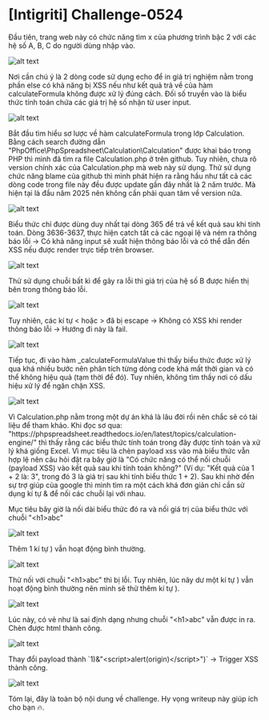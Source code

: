 # [Intigriti] Challenge-0524
<p>Đầu tiên, trang web này có chức năng tìm x của phương trình bậc 2 với các hệ số A, B, C do người dùng nhập vào.</p>

![alt text](/thanhlai/post/web_exploitation/image/post3/image.png)

<p>Nơi cần chú ý là 2 dòng code sử dụng echo để in giá trị nghiệm nằm trong phần else có khả năng bị XSS nếu như kết quả trả về của hàm calculateFormula không được xử lý đúng cách. Đối số truyền vào là biểu thức tính toán chứa các giá trị hệ số nhận từ user input.</p>

![alt text](/thanhlai/post/web_exploitation/image/post3/image-1.png)

<p>Bắt đầu tìm hiểu sơ lược về hàm calculateFormula trong lớp Calculation. Bằng cách search đường dẫn "PhpOffice\PhpSpreadsheet\Calculation\Calculation" được khai báo trong PHP thì mình đã tìm ra file Calculation.php ở trên github. Tuy nhiên, chưa rõ version chính xác của Calculation.php mà web này sử dụng. Thử sử dụng chức năng blame của github thì mình phát hiện ra rằng hầu như tất cả các dòng code trong file này đều được update gần đây nhất là 2 năm trước. Mà hiện tại là đầu năm 2025 nên không cần phải quan tâm về version nữa.</p>

![alt text](/thanhlai/post/web_exploitation/image/post3/image-2.png)

<p>Biểu thức chỉ được dùng duy nhất tại dòng 365 để trả về kết quả sau khi tính toán. Dòng 3636-3637, thực hiện catch tất cả các ngoại lệ và ném ra thông báo lỗi -> Có khả năng input sẽ xuất hiện thông báo lỗi và có thể dẫn đến XSS nếu được render trực tiếp trên browser.</p>

![alt text](/thanhlai/post/web_exploitation/image/post3/image-3.png)

<p>Thử sử dụng chuỗi bất kì để gây ra lỗi thì giá trị của hệ số B được hiển thị bên trong thông báo lỗi.</p>

![alt text](/thanhlai/post/web_exploitation/image/post3/image-5.png)

<p>Tuy nhiên, các kí tự < hoặc > đã bị escape -> Không có XSS khi render thông báo lỗi -> Hướng đi này là fail.</p>

![alt text](/thanhlai/post/web_exploitation/image/post3/image-4.png)

<p>Tiếp tục, đi vào hàm _calculateFormulaValue thì thấy biểu thức được xử lý qua khá nhiều bước nên phân tích từng dòng code khá mất thời gian và có thể không hiệu quả (tạm thời để đó). Tuy nhiên, không tìm thấy nơi có dấu hiệu xử lý để ngăn chặn XSS.</p>

![alt text](/thanhlai/post/web_exploitation/image/post3/image-6.png)

<p>Vì Calculation.php nằm trong một dự án khá là lâu đời rồi nên chắc sẽ có tài liệu để tham khảo. Khi đọc sơ qua: "https://phpspreadsheet.readthedocs.io/en/latest/topics/calculation-engine/" thì thấy rằng các biểu thức tính toán trong đây được tính toán và xử lý khá giống Excel. Vì mục tiêu là chèn payload xss vào mà biểu thức vẫn hợp lệ nên câu hỏi đặt ra bây giờ là "Có chức năng có thể nối chuỗi (payload XSS) vào kết quả sau khi tính toán không?" (Ví dụ: "Kết quả của 1 + 2 là: 3", trong đó 3 là giá trị sau khi tính biểu thức 1 + 2). Sau khi nhờ đến sự trợ giúp của google thì mình tìm ra một cách khá đơn giản chỉ cần sử dụng kí tự & để nối các chuỗi lại với nhau.</p>

<p>Mục tiêu bây giờ là nối dài biểu thức đó ra và nối giá trị của biểu thức với chuỗi "&lt;h1&gt;abc"</p>

![alt text](/thanhlai/post/web_exploitation/image/post3/image-7.png)

<p>Thêm 1 kí tự ) vẫn hoạt động bình thường.</p>

![alt text](/thanhlai/post/web_exploitation/image/post3/image-8.png)

<p>Thử nối với chuỗi "&lt;h1&gt;abc" thì bị lỗi. Tuy nhiên, lúc nãy dư một kí tự ) vẫn hoạt động bình thường nên mình sẽ thử thêm kí tự ).</p>

![alt text](/thanhlai/post/web_exploitation/image/post3/image-9.png)

<p>Lúc này, có vẻ như là sai định dạng nhưng chuỗi "&lt;h1&gt;abc" vẫn được in ra. Chèn được html thành công.</p>

![alt text](/thanhlai/post/web_exploitation/image/post3/image-10.png)

<p>Thay đổi payload thành `1)&amp;&quot;&lt;script&gt;alert(origin)&lt;/script&gt;&quot;)` -> Trigger XSS thành công.</p>

![alt text](/thanhlai/post/web_exploitation/image/post3/image-11.png)

<p>Tóm lại, đây là toàn bộ nội dung về challenge. Hy vọng writeup này giúp ích cho bạn 🔥.</p>
